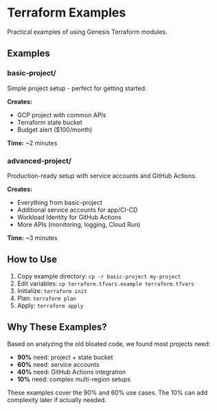 # Terraform Examples

Practical examples of using Genesis Terraform modules.

## Examples

### basic-project/
Simple project setup - perfect for getting started.

**Creates:**
- GCP project with common APIs
- Terraform state bucket
- Budget alert ($100/month)

**Time:** ~2 minutes

### advanced-project/
Production-ready setup with service accounts and GitHub Actions.

**Creates:**
- Everything from basic-project
- Additional service accounts for app/CI-CD
- Workload Identity for GitHub Actions
- More APIs (monitoring, logging, Cloud Run)

**Time:** ~3 minutes

## How to Use

1. Copy example directory: `cp -r basic-project my-project`
2. Edit variables: `cp terraform.tfvars.example terraform.tfvars`
3. Initialize: `terraform init`
4. Plan: `terraform plan`
5. Apply: `terraform apply`

## Why These Examples?

Based on analyzing the old bloated code, we found most projects need:

- **90%** need: project + state bucket
- **60%** need: service accounts
- **40%** need: GitHub Actions integration
- **10%** need: complex multi-region setups

These examples cover the 90% and 60% use cases. The 10% can add complexity later if actually needed.

